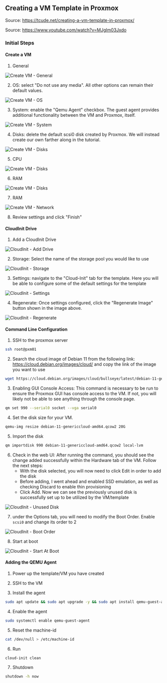 ## Creating a VM Template in Proxmox

Source: https://tcude.net/creating-a-vm-template-in-proxmox/

Source: https://www.youtube.com/watch?v=MJgIm03Jxdo

### Initial Steps

#### Create a VM 

1.  General

![Create VM - General](https://github.com/gerabarud/devops/blob/main/proxmox/images/CreateVM-General.png)

2.  OS: select "Do not use any media". All other options can remain their default values.

![Create VM - OS](https://github.com/gerabarud/devops/blob/main/proxmox/images/CreateVM-OS.png)

3. System: enable the "Qemu Agent" checkbox.  The guest agent provides additional functionality between the VM and Proxmox, itself.

![Create VM - System](https://github.com/gerabarud/devops/blob/main/proxmox/images/CreateVM-System.png)

4. Disks: delete the default scsi0 disk created by Proxmox.  We will instead create our own farther along in the tutorial.

![Create VM - Disks](https://github.com/gerabarud/devops/blob/main/proxmox/images/CreateVM-Disks.png) 

5. CPU

![Create VM - Disks](https://github.com/gerabarud/devops/blob/main/proxmox/images/CreateVM-CPU.png) 

6. RAM

![Create VM - Disks](https://github.com/gerabarud/devops/blob/main/proxmox/images/CreateVM-RAM.png) 

7. RAM

![Create VM - Network](https://github.com/gerabarud/devops/blob/main/proxmox/images/CreateVM-Network.png) 

8. Review settings and click "Finish"

#### CloudInit Drive

1. Add a CloudInit Drive

![CloudInit - Add Drive](https://github.com/gerabarud/devops/blob/main/proxmox/images/CloudInit-Drive.png)

2. Storage: Select the name of the storage pool you would like to use

![CloudInit - Storage](https://github.com/gerabarud/devops/blob/main/proxmox/images/CloudInit-Storage.png)

3. Settings: navigate to the "Cloud-Init" tab for the template.  Here you will be able to configure some of the default settings for the template

![CloudInit - Settings](https://github.com/gerabarud/devops/blob/main/proxmox/images/CloudInit-Settings.png)

4. Regenerate: Once settings configured, click the "Regenerate Image" button shown in the image above.

![CloudInit - Regenerate](https://github.com/gerabarud/devops/blob/main/proxmox/images/CloudInit-Regenerate.png)

#### Command Line Configuration

1. SSH to the proxmox server

```bash
ssh root@pxm01
```

2.  Search the cloud image of Debian 11 from the following link: https://cloud.debian.org/images/cloud/ and copy the link of the image you want to use
```bash
wget https://cloud.debian.org/images/cloud/bullseye/latest/debian-11-genericcloud-amd64.qcow2
```

3. Enabling GUI Console Access: This command is necessary to be run to ensure the Proxmox GUI has console access to the VM.  If not, you will likely not be able to see anything through the console page.

```bash
qm set 990 --serial0 socket --vga serial0
```

4. Set the disk size for your VM.
   
```bash
qemu-img resize debian-11-genericcloud-amd64.qcow2 20G
```

5. Import the disk
   
```bash
qm importdisk 990 debian-11-genericcloud-amd64.qcow2 local-lvm
```

6. Check in the web UI: After running the command, you should see the change added successfully within the Hardware tab of the VM. Follow the next steps:
   - With the disk selected, you will now need to click Edit in order to add the disk
   - Before adding, I went ahead and enabled SSD emulation, as well as checking Discard to enable thin provisioning
   - Click Add. Now we can see the previously unused disk is successfully set up to be utilized by the VM/template

![CloudInit - Unused Disk](https://github.com/gerabarud/devops/blob/main/proxmox/images/UnusedDisk.png)

7. under the Options tab, you will need to modify the Boot Order. Enable `scsi0` and change its order to 2

![CloudInit - Boot Order](https://github.com/gerabarud/devops/blob/main/proxmox/images/BootOrder.png)

8. Start at boot

![CloudInit - Start At Boot](https://github.com/gerabarud/devops/blob/main/proxmox/images/StartAtBoot.png)

#### Adding the QEMU Agent

1. Power up the template/VM you have created

2. SSH to the VM 

3. Install the agent
```bash
sudo apt update && sudo apt upgrade -y && sudo apt install qemu-guest-agent
```
4. Enable the agent
   
```bash
sudo systemctl enable qemu-guest-agent
```
5. Reset the machine-id
   
```bash
cat /dev/null > /etc/machine-id
```

6. Run

```bash
cloud-init clean
```

7. Shutdown

```bash
shutdown -h now
```
